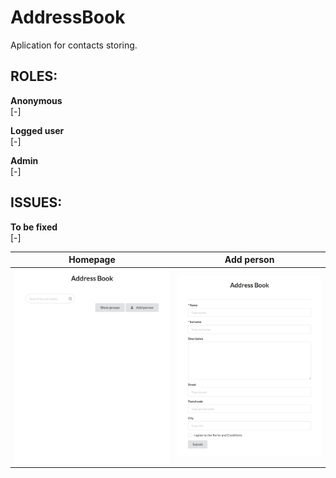 AddressBook
===========

Aplication for contacts storing.

## **ROLES:** 

**Anonymous** 
    <br>[-] 
    
**Logged user** 
    <br>[-] 
    
**Admin**
    <br>[-] 
    
## **ISSUES:**

**To be fixed**
    <br>[-] 
    
Homepage | Add person
------------ | -------------
![AddressBook Homepage](/printscreens/AB_Homepage.png) | ![IndexCards Add person](/printscreens/AB_AddPerson.png) 

